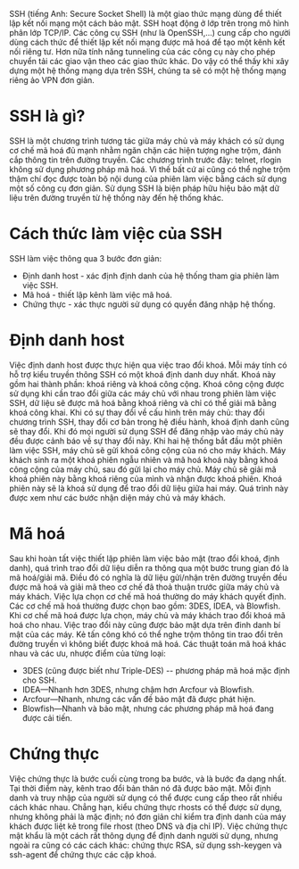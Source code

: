SSH (tiếng Anh: Secure Socket Shell) là một giao thức mạng dùng để thiết lập kết nối mạng một cách bảo mật. SSH hoạt động ở lớp trên trong mô hình phân lớp TCP/IP. Các công cụ SSH (như là OpenSSH,...) cung cấp cho người dùng cách thức để thiết lập kết nối mạng được mã hoá để tạo một kênh kết nối riêng tư. Hơn nữa tính năng tunneling của các công cụ này cho phép chuyển tải các giao vận theo các giao thức khác. Do vậy có thể thấy khi xây dựng một hệ thống mạng dựa trên SSH, chúng ta sẽ có một hệ thống mạng riêng ảo VPN đơn giản.

# SSH là gì?
SSH là một chương trình tương tác giữa máy chủ và máy khách có sử dụng cơ chế mã hoá đủ mạnh nhằm ngăn chặn các hiện tượng nghe trộm, đánh cắp thông tin trên đường truyền. Các chương trình trước đây: telnet, rlogin không sử dụng phương pháp mã hoá. Vì thế bất cứ ai cũng có thể nghe trộm thậm chí đọc được toàn bộ nội dung của phiên làm việc bằng cách sử dụng một số công cụ đơn giản. Sử dụng SSH là biện pháp hữu hiệu bảo mật dữ liệu trên đường truyền từ hệ thống này đến hệ thống khác.

# Cách thức làm việc của SSH
SSH làm việc thông qua 3 bước đơn giản:

- Định danh host - xác định định danh của hệ thống tham gia  phiên làm việc SSH.
- Mã hoá - thiết lập kênh làm việc mã hoá.
- Chứng thực - xác thực người sử dụng có quyền đăng nhập hệ thống.

# Định danh host
Việc định danh host được thực hiện qua việc trao đổi khoá. Mỗi máy tính có hỗ trợ kiểu truyền thông SSH có một khoá định danh duy nhất. Khoá này gồm hai thành phần: khoá riêng và khoá công cộng. Khoá công cộng được sử dụng khi cần trao đổi giữa các máy chủ với nhau trong phiên làm việc SSH, dữ liệu sẽ được mã hoá bằng khoá riêng và chỉ có thể giải mã bằng khoá công khai. Khi có sự thay đổi về cấu hình trên máy chủ: thay đổi chương trình SSH, thay đổi cơ bản trong hệ điều hành, khoá định danh cũng sẽ thay đổi. Khi đó mọi người sử dụng SSH để đăng nhập vào máy chủ này đều được cảnh báo về sự thay đổi này. Khi hai hệ thống bắt đầu một phiên làm việc SSH, máy chủ sẽ gửi khoá công cộng của nó cho máy khách. Máy khách sinh ra một khoá phiên ngẫu nhiên và mã hoá khoá này bằng khoá công cộng của máy chủ, sau đó gửi lại cho máy chủ. Máy chủ sẽ giải mã khoá phiên này bằng khoá riêng của mình và nhận được khoá phiên. Khoá phiên này sẽ là khoá sử dụng để trao đổi dữ liệu giữa hai máy. Quá trình này được xem như các bước nhận diện máy chủ và máy khách.

# Mã hoá

Sau khi hoàn tất việc thiết lập phiên làm việc bảo mật (trao đổi khoá, định danh), quá trình trao đổi dữ liệu diễn ra thông qua một bước trung gian đó là mã hoá/giải mã. Điều đó có nghĩa là dữ liệu gửi/nhận trên đường truyền đều được mã hoá và giải mã theo cơ chế đã thoả thuận trước giữa máy chủ và máy khách. Việc lựa chọn cơ chế mã hoá thường do máy khách quyết định. Các cơ chế mã hoá thường được chọn bao gồm: 3DES, IDEA, và Blowfish. Khi cơ chế mã hoá được lựa chọn, máy chủ và máy khách trao đổi khoá mã hoá cho nhau. Việc trao đổi này cũng được bảo mật dựa trên đinh danh bí mật của các máy. Kẻ tấn công khó có thể nghe trộm thông tin trao đổi trên đường truyền vì không biết được khoá mã hoá. Các thuật toán mã hoá khác nhau và các ưu, nhược điểm của từng loại:

- 3DES (cũng được biết như Triple-DES) -- phương pháp mã hoá mặc định cho SSH.
- IDEA—Nhanh hơn 3DES, nhưng chậm hơn Arcfour và Blowfish.
- Arcfour—Nhanh, nhưng các vấn đề bảo mật đã được phát hiện.
- Blowfish—Nhanh và bảo mật, nhưng các phương pháp mã hoá đang được cải tiến.

# Chứng thực

Việc chứng thực là bước cuối cùng trong ba bước, và là bước đa dạng nhất. Tại thời điểm này, kênh trao đổi bản thân nó đã được bảo mật. Mỗi định danh và truy nhập của người sử dụng có thể được cung cấp theo rất nhiều cách khác nhau. Chẳng hạn, kiểu chứng thực rhosts có thể được sử dụng, nhưng không phải là mặc định; nó đơn giản chỉ kiểm tra định danh của máy khách được liệt kê trong file rhost (theo DNS và địa chỉ IP). Việc chứng thực mật khẩu là một cách rất thông dụng để định danh người sử dụng, nhưng ngoài ra cũng có các cách khác: chứng thực RSA, sử dụng ssh-keygen và ssh-agent để chứng thực các cặp khoá.

